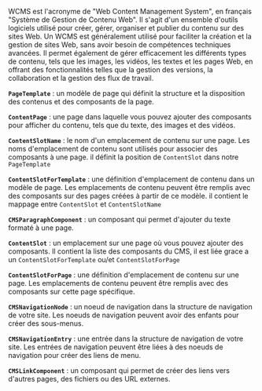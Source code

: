 WCMS est l'acronyme de "Web Content Management System", en français "Système de Gestion de Contenu Web". Il s'agit d'un ensemble d'outils logiciels utilisé pour créer, gérer, organiser et publier du contenu sur des sites Web. Un WCMS est généralement utilisé pour faciliter la création et la gestion de sites Web, sans avoir besoin de compétences techniques avancées. Il permet également de gérer efficacement les différents types de contenu, tels que les images, les vidéos, les textes et les pages Web, en offrant des fonctionnalités telles que la gestion des versions, la collaboration et la gestion des flux de travail.

**`PageTemplate`** : un modèle de page qui définit la structure et la disposition des contenus et des composants de la page.

**`ContentPage`** : une page dans laquelle vous pouvez ajouter des composants pour afficher du contenu, tels que du texte, des images et des vidéos.

**`ContentSlotName`** : le nom d'un emplacement de contenu sur une page. Les noms d'emplacement de contenu sont utilisés pour associer des composants à une page.  il définit la position de `ContentSlot` dans notre  `PageTemplate`

**`ContentSlotForTemplate`** : une définition d'emplacement de contenu dans un modèle de page. Les emplacements de contenu peuvent être remplis avec des composants sur des pages créées à partir de ce modèle. il contient le mappage entre `ContentSlot` et `ContentSlotName`

**`CMSParagraphComponent`** : un composant qui permet d'ajouter du texte formaté à une page.

**`ContentSlot`** : un emplacement sur une page où vous pouvez ajouter des composants. Il contient la liste des composants du CMS, il est liée grace a un `ContentSlotForTemplate` ou/et `ContentSlotForPage`

**`ContentSlotForPage`** : une définition d'emplacement de contenu sur une page. Les emplacements de contenu peuvent être remplis avec des composants sur cette page spécifique.

**`CMSNavigationNode`** : un noeud de navigation dans la structure de navigation de votre site. Les noeuds de navigation peuvent avoir des enfants pour créer des sous-menus.

**`CMSNavigationEntry`** : une entrée dans la structure de navigation de votre site. Les entrées de navigation peuvent être liées à des noeuds de navigation pour créer des liens de menu.

**`CMSLinkComponent`** : un composant qui permet de créer des liens vers d'autres pages, des fichiers ou des URL externes.